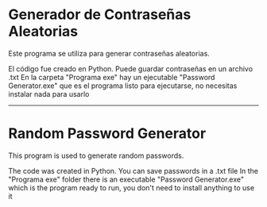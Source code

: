 # Generador de Contraseñas Aleatorias
Este programa se utiliza para generar contraseñas aleatorias.

El código fue creado en Python.
Puede guardar contraseñas en un archivo .txt
En la carpeta "Programa exe" hay un ejecutable "Password Generator.exe" que es el programa listo para ejecutarse, no necesitas instalar nada para usarlo

---------------------------------------

# Random Password Generator

This program is used to generate random passwords.

The code was created in Python.
You can save passwords in a .txt file
In the "Programa exe" folder there is an executable "Password Generator.exe" which is the program ready to run, you don't need to install anything to use it
